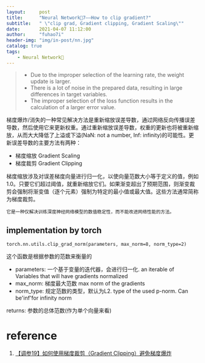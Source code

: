 ```yaml
---
layout:     post
title:      "Neural Network🦖7——How to clip gradient?"
subtitle:   " \"clip grad, Gradient clipping, Gradient Scaling\""
date:       2021-04-07 11:12:00
author:     "fuhao7i"
header-img: "img/in-post/nn.jpg"
catalog: true
tags:
    - Neural Network🦖
---
```


> - Due to the improper selection of the learning rate, the weight update is larger.
> - There is a lot of noise in the prepared data, resulting in large differences in target variables.
> - The improper selection of the loss function results in the calculation of a larger error value.

梯度爆炸/消失的一种常见解决方法是重新缩放误差导数，通过网络反向传播误差导数，然后使用它来更新权重。通过重新缩放误差导数，权重的更新也将被重新缩放，从而大大降低了上溢或下溢(NaN: not a number, Inf: infinity)的可能性。更新误差导数的主要方法有两种：

- 梯度缩放 Gradient Scaling
- 梯度裁剪 Gradient Clipping

梯度缩放涉及对误差梯度向量进行归一化，以使向量范数大小等于定义的值，例如1.0。只要它们超过阈值，就重新缩放它们。如果渐变超出了预期范围，则渐变裁剪会强制将渐变值（逐个元素）强制为特定的最小值或最大值。这些方法通常简称为梯度裁剪。

`它是一种仅解决训练深度神经网络模型的数值稳定性，而不能改进网络性能的方法。`

## implementation by torch

`torch.nn.utils.clip_grad_norm(parameters, max_norm=8, norm_type=2)`

这个函数是根据参数的范数来衡量的

- parameters: 一个基于变量的迭代器，会进行归一化. an iterable of Variables that will have gradients normalized
- max_norm: 梯度最大范数 max norm of the gradients
- norm_type: 规定范数的类型，默认为L2. type of the used p-norm. Can be'inf'for infinity norm

returns: 参数的总体范数(作为单个向量来看)

# reference

1. [【调参19】如何使用梯度裁剪（Gradient Clipping）避免梯度爆炸](https://blog.csdn.net/weixin_39653948/article/details/105962326)